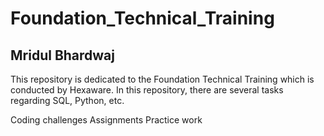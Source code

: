 # Foundation_Technical_Training

## Mridul Bhardwaj

This repository is dedicated to the Foundation Technical Training which is conducted by Hexaware.
In this repository, there are several tasks regarding SQL, Python, etc.


Coding challenges
Assignments
Practice work

